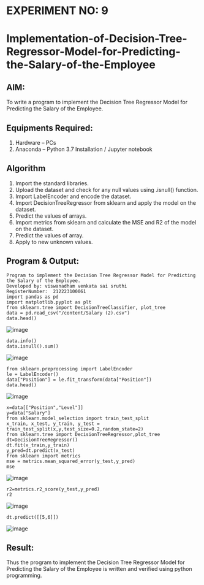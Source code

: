 # EXPERIMENT NO: 9
# Implementation-of-Decision-Tree-Regressor-Model-for-Predicting-the-Salary-of-the-Employee
## AIM:
To write a program to implement the Decision Tree Regressor Model for Predicting the Salary of the Employee.
## Equipments Required:
1. Hardware – PCs
2. Anaconda – Python 3.7 Installation / Jupyter notebook
## Algorithm
1. Import the standard libraries.
2. Upload the dataset and check for any null values using .isnull() function.
3. Import LabelEncoder and encode the dataset.
4. Import DecisionTreeRegressor from sklearn and apply the model on the dataset.
5. Predict the values of arrays.
6. Import metrics from sklearn and calculate the MSE and R2 of the model on the dataset.
7. Predict the values of array.
8. Apply to new unknown values.

## Program & Output:
```
Program to implement the Decision Tree Regressor Model for Predicting the Salary of the Employee.
Developed by: viswanadham venkata sai sruthi
RegisterNumber:  212223100061
import pandas as pd
import matplotlib.pyplot as plt
from sklearn.tree import DecisionTreeClassifier, plot_tree
data = pd.read_csv("/content/Salary (2).csv")
data.head()
```
![image](https://github.com/user-attachments/assets/79dfd9fe-5c9f-4864-be9b-28e3ee1bf644)
```
data.info()
data.isnull().sum()
```
![image](https://github.com/user-attachments/assets/0bdd4d56-190d-4240-8b4a-d8890d223298)
```
from sklearn.preprocessing import LabelEncoder
le = LabelEncoder()
data["Position"] = le.fit_transform(data["Position"])
data.head()
```
![image](https://github.com/user-attachments/assets/ef817efc-6ed0-499a-bd97-260eaf13b020)
```
x=data[["Position","Level"]]
y=data["Salary"]
from sklearn.model_selection import train_test_split
x_train, x_test, y_train, y_test = train_test_split(x,y,test_size=0.2,random_state=2)
from sklearn.tree import DecisionTreeRegressor,plot_tree
dt=DecisionTreeRegressor()
dt.fit(x_train,y_train)
y_pred=dt.predict(x_test)
from sklearn import metrics
mse = metrics.mean_squared_error(y_test,y_pred)
mse
```
![image](https://github.com/user-attachments/assets/0266cdd5-5da1-4e05-bbbf-d749343e7510)
```
r2=metrics.r2_score(y_test,y_pred)
r2
```
![image](https://github.com/user-attachments/assets/91aea4fe-1252-49af-b185-9489eb8dd121)
```
dt.predict([[5,6]])
```
![image](https://github.com/user-attachments/assets/1d864ec4-6526-4cfe-8c38-f43c22674d7e)


## Result:
Thus the program to implement the Decision Tree Regressor Model for Predicting the Salary of the Employee is written and verified using python programming.
